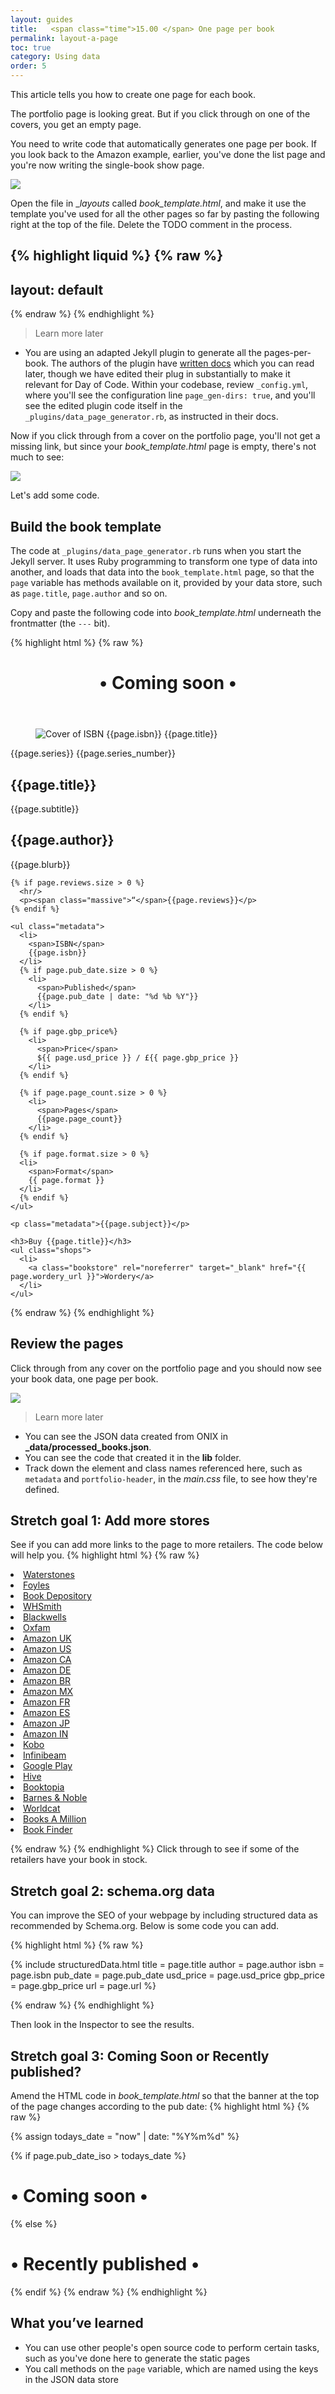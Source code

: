 ```yaml
---
layout: guides
title:   <span class="time">15.00 </span> One page per book
permalink: layout-a-page
toc: true
category: Using data
order: 5
---
```

<!-- <span class="tag tag--draft">Not started</span> -->
<!-- <span class="tag tag--progress">In progress</span> -->
<!-- <span class="tag tag--review">Ready for review</span> -->
<!-- <span class="tag tag--approved">Approved</span> -->

<p class="content__abstract">
  This article tells you how to create one page for each book.
</p>

The portfolio page is looking great. But if you click through on one of the covers, you get an empty page.

You need to write code that automatically generates one page per book. If you look back to the Amazon example, earlier, you've done the list page and you're now writing the single-book show page.

![](assets/images/maps.png)

Open the file in __layouts_ called _book_template.html_, and make it use the template you've used for all the other pages so far by pasting the following right at the top of the file. Delete the TODO comment in the process.

{% highlight liquid %}
{% raw %}
---
layout: default
---
{% endraw %}
{% endhighlight %}

> <span class="content__learn-more">Learn more later</span>
* You are using an adapted Jekyll plugin to generate all the pages-per-book. The authors of the plugin have [written docs](https://github.com/avillafiorita/jekyll-datapage_gen) which you can read later, though we have edited their plug in substantially to make it relevant for Day of Code. Within your codebase, review `_config.yml`, where you'll see the configuration line `page_gen-dirs: true`, and you'll see the edited plugin code itself in the `_plugins/data_page_generator.rb`, as instructed in their docs.

Now if you click through from a cover on the portfolio page, you'll not get a missing link, but since your _book_template.html_ page is empty, there's not much to see:

![](assets/images/blank-page.png)

Let's add some code.

## Build the book template

The code at `_plugins/data_page_generator.rb` runs when you start the Jekyll server. It uses Ruby programming to transform one type of data into another, and loads that data into the `book_template.html` page, so that the `page` variable has methods available on it, provided by your data store, such as `page.title`, `page.author` and so on.

Copy and paste the following code into _book_template.html_ underneath the frontmatter (the `---` bit).

{% highlight html %}
{% raw %}
<header class="portfolio-header">
  <h1 class="secondary">• Coming soon •</h1>
</header>

<main class="portfolio-page">
  <figure>
    <img class="cover--large" src="/images/covers/{{page.isbn}}.jpg" alt="Cover of ISBN {{page.isbn}} {{page.title}}"/>
  </figure>
  <section>
    <p class="metadata">
      {{page.series}}
      {{page.series_number}}
    </aside>
    <h1>{{page.title}}</h1>
    <p>{{page.subtitle}}</p>
    <h2>{{page.author}}</h2>
    <p>{{page.blurb}}</p>

    {% if page.reviews.size > 0 %}
      <hr/>
      <p><span class="massive">“</span>{{page.reviews}}</p>
    {% endif %}

    <ul class="metadata">
      <li>
        <span>ISBN</span>
        {{page.isbn}}
      </li>
      {% if page.pub_date.size > 0 %}
        <li>
          <span>Published</span>
          {{page.pub_date | date: "%d %b %Y"}}
        </li>
      {% endif %}

      {% if page.gbp_price%}
        <li>
          <span>Price</span>
          ${{ page.usd_price }} / £{{ page.gbp_price }}
        </li>
      {% endif %}

      {% if page.page_count.size > 0 %}
        <li>
          <span>Pages</span>
          {{page.page_count}}
        </li>
      {% endif %}

      {% if page.format.size > 0 %}
      <li>
        <span>Format</span>
        {{ page.format }}
      </li>
      {% endif %}
    </ul>

    <p class="metadata">{{page.subject}}</p>

    <h3>Buy {{page.title}}</h3>
    <ul class="shops">
      <li>
        <a class="bookstore" rel="noreferrer" target="_blank" href="{{ page.wordery_url }}">Wordery</a>
      </li>
    </ul>
  </div>
</main>

{% endraw %}
{% endhighlight %}

## Review the pages

Click through from any cover on the portfolio page and you should now see your book data, one page per book.

![](assets/images/book-page.png)


><span class="content__learn-more">Learn more later</span>
* You can see the JSON data created from ONIX in **_data/processed_books.json**.
* You can see the code that created it in the **lib** folder.
* Track down the element and class names referenced here, such as `metadata` and `portfolio-header`, in the _main.css_ file, to see how they're defined.

## Stretch goal 1: Add more stores

See if you can add more links to the page to more retailers. The code below will help you.
{% highlight html %}
{% raw %}
<li><a class="bookstore" rel="noreferrer" target="_blank" href="{{ page.waterstones_url      }}">Waterstones    </a></li>
<li><a class="bookstore" rel="noreferrer" target="_blank" href="{{ page.foyles_url           }}">Foyles         </a></li>
<li><a class="bookstore" rel="noreferrer" target="_blank" href="{{ page.book_depository_url  }}">Book Depository</a></li>
<li><a class="bookstore" rel="noreferrer" target="_blank" href="{{ page.wh_smith_url         }}">WHSmith        </a></li>
<li><a class="bookstore" rel="noreferrer" target="_blank" href="{{ page.blackwells_url       }}">Blackwells     </a></li>
<li><a class="bookstore" rel="noreferrer" target="_blank" href="{{ page.oxfam_url            }}">Oxfam          </a></li>
<li><a class="bookstore" rel="noreferrer" target="_blank" href="{{ page.amz_uk_url           }}">Amazon UK      </a></li>
<li><a class="bookstore" rel="noreferrer" target="_blank" href="{{ page.amz_us_url           }}">Amazon US      </a></li>
<li><a class="bookstore" rel="noreferrer" target="_blank" href="{{ page.amz_ca_url           }}">Amazon CA      </a></li>
<li><a class="bookstore" rel="noreferrer" target="_blank" href="{{ page.amz_de_url           }}">Amazon DE      </a></li>
<li><a class="bookstore" rel="noreferrer" target="_blank" href="{{ page.amz_br_url           }}">Amazon BR      </a></li>
<li><a class="bookstore" rel="noreferrer" target="_blank" href="{{ page.amz_mx_url           }}">Amazon MX      </a></li>
<li><a class="bookstore" rel="noreferrer" target="_blank" href="{{ page.amz_fr_url           }}">Amazon FR      </a></li>
<li><a class="bookstore" rel="noreferrer" target="_blank" href="{{ page.amz_es_url           }}">Amazon ES      </a></li>
<li><a class="bookstore" rel="noreferrer" target="_blank" href="{{ page.amz_jp_url           }}">Amazon JP      </a></li>
<li><a class="bookstore" rel="noreferrer" target="_blank" href="{{ page.amz_in_url           }}">Amazon IN      </a></li>
<li><a class="bookstore" rel="noreferrer" target="_blank" href="{{ page.kobo_url             }}">Kobo           </a></li>
<li><a class="bookstore" rel="noreferrer" target="_blank" href="{{ page.infini-beam_url      }}">Infinibeam     </a></li>
<li><a class="bookstore" rel="noreferrer" target="_blank" href="{{ page.google_play_url      }}">Google Play    </a></li>
<li><a class="bookstore" rel="noreferrer" target="_blank" href="{{ page.hive_url             }}">Hive           </a></li>
<li><a class="bookstore" rel="noreferrer" target="_blank" href="{{ page.booktopia_url        }}">Booktopia      </a></li>
<li><a class="bookstore" rel="noreferrer" target="_blank" href="{{ page.barnes_and_noble_url }}">Barnes & Noble </a></li>
<li><a class="bookstore" rel="noreferrer" target="_blank" href="{{ page.worldcat_url         }}">Worldcat       </a></li>
<li><a class="bookstore" rel="noreferrer" target="_blank" href="{{ page.books_a_million_url  }}">Books A Million</a></li>
<li><a class="bookstore" rel="noreferrer" target="_blank" href="{{ page.book_finder_url      }}">Book Finder    </a></li>

{% endraw %}
{% endhighlight %}
Click through to see if some of the retailers have your book in stock.

## Stretch goal 2: schema.org data
You can improve the SEO of your webpage by including structured data as recommended by Schema.org. Below is some code you can add.

{% highlight html %}
{% raw %}
<!-- add to the top of book_template.html, underneath the front matter -->
{%
  include structuredData.html
  title = page.title
  author = page.author
  isbn = page.isbn
  pub_date = page.pub_date
  usd_price = page.usd_price
  gbp_price = page.gbp_price
  url = page.url
%}

<!-- Add to a new file called structuredData.html, in the _includes folder -->
<script type="application/ld+json">
{
  "@context":"http://schema.org",
  "@type":"Book",
  "@id": "http://silveroakpress.com/{{ include.isbn }}",
  "name" : "{{ include.title }}",
  "author": {
    "@type":"Person",
    "name":"{{ include.author }}"
  },
  "url" : "{{ include.url }}",
  "workExample" : [{
    "@type": "Book",
    "@id": "http://silveroakpress.com/{{ include.isbn }}",
    "isbn": "{{ include.isbn }}",
    "datePublished": "{{ include.pub_date }}",
    "bookFormat": "http://schema.org/Paperback",
    "potentialAction":{
    "@type":"ReadAction",
    "target":
      {
        "@type":"EntryPoint",
        "urlTemplate":"http://www.barnesandnoble.com/s/{{include.isbn}}",
        "actionPlatform":[
          "http://schema.org/DesktopWebPlatform",
          "http://schema.org/IOSPlatform",
          "http://schema.org/AndroidPlatform"
        ]
      },
      "expectsAcceptanceOf":{
        "@type":"Offer",
        "Price":"{{include.usd_price}}",
        "priceCurrency":"USD",
        "eligibleRegion" : {
          "@type":"Country",
          "name":"US"
        },
        "availability": "http://schema.org/InStock"
      }
    }
  }]
}
</script>
{% endraw %}
{% endhighlight %}

Then look in the Inspector to see the results.

## Stretch goal 3: Coming Soon or Recently published?

Amend the HTML code in _book_template.html_ so that the banner at the top of the page changes according to the pub date:
{% highlight html %}
{% raw %}

  {% assign todays_date = "now" | date: "%Y%m%d" %}

  {% if page.pub_date_iso > todays_date %}
    <h1 class="secondary">• Coming soon •</h1>
  {% else %}
    <h1 class="secondary">• Recently published •</h1>
  {% endif %}
{% endraw %}
{% endhighlight %}

## What you’ve learned

* You can use other people's open source code to perform certain tasks, such as you've done here to generate the static pages
* You call methods on the `page` variable, which are named using the keys in the JSON data store
